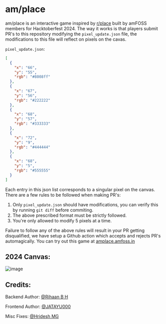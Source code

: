 # am/place

am/place is an interactive game inspired by [r/place](https://en.wikipedia.org/wiki/R/place) built by amFOSS members for Hacktoberfest 2024. The way it works is that players submit PR's to this repository modifying the `pixel_update.json` file, the modifications to this file will reflect on pixels on the cavas.

`pixel_update.json`:
```json
[
  {
    "x": "66",
    "y": "55",
    "rgb": "#8008ff"
  },
  {
    "x": "67",
    "y": "56",
    "rgb": "#222222"
  },
  {
    "x": "68",
    "y": "57",
    "rgb": "#333333"
  },
  {
    "x": "72",
    "y": "9",
    "rgb": "#444444"
  },
  {
    "x": "68",
    "y": "5",
    "rgb": "#555555"
  }
]
```

Each entry in this json list corresponds to a singular pixel on the canvas. There are a few rules to be followed when making PR's:
1. Only `pixel_update.json` should have modifications, you can verify this by running `git diff` before commiting.
2. The above prescribed format must be strictly followed.
3. You're only allowed to modify 5 pixels at a time.

Failure to follow any of the above rules will result in your PR getting disqualified, we have setup a Github action which accepts and rejects PR's automagically. You can try out this game at [amplace.amfoss.in](https://amplace.amfoss.in)

## 2024 Canvas:
![image](https://github.com/user-attachments/assets/e3cb0ab1-8a1f-41dc-b629-3b173ea829fc)


## Credits:
Backend Author: [@Rihaan B H](https://github.com/RihaanBH-1810)

Frontend Author: [@JATAYU000](https://github.com/JATAYU000)

Misc Fixes: [@Hridesh MG](https://github.com/hrideshmg)
